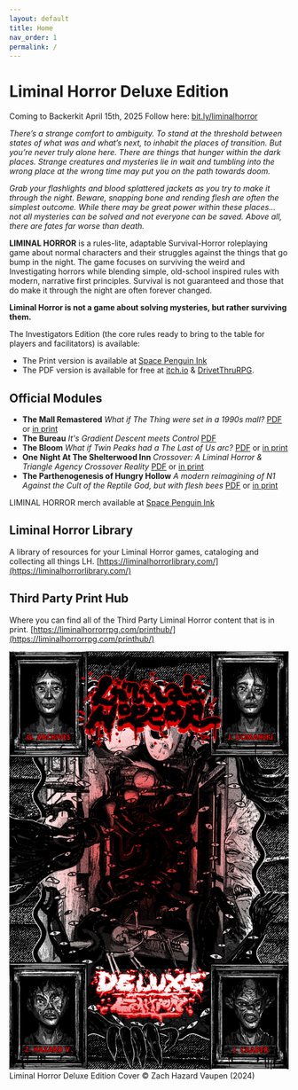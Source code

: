 ```yaml
---
layout: default
title: Home
nav_order: 1
permalink: /
---
```



# Liminal Horror Deluxe Edition
Coming to Backerkit April 15th, 2025
Follow here: [bit.ly/liminalhorror](https://www.backerkit.com/call_to_action/4e24ba76-5cb5-4514-b636-b68f8475acdb/landing)

*There’s a strange comfort to ambiguity. To stand at the threshold between states of what was and what’s next, to inhabit the places of transition. But you’re never truly alone here. There are things that hunger within the dark places. Strange creatures and mysteries lie in wait and tumbling into the wrong place at the wrong time may put you on the path towards doom.*

*Grab your flashlights and blood splattered jackets as you try to make it through the night. Beware, snapping bone and rending flesh are often the simplest outcome. While there may be great power within these places… not all mysteries can be solved and not everyone can be saved. Above all, there are fates far worse than death.*

**LIMINAL HORROR** is a rules-lite, adaptable Survival-Horror roleplaying game about normal characters and their struggles against the things that go bump in the night. The game focuses on surviving the weird and Investigating horrors while blending simple, old-school inspired rules with modern, narrative first principles. Survival is not guaranteed and those that do make it through the night are often forever changed.

**Liminal Horror is not a game about solving mysteries, but rather surviving them.**

The Investigators Edition (the core rules ready to bring to the table for players and facilitators) is available:
- The Print version is available at [Space Penguin Ink](https://spacepenguin.ink/collections/liminal-horror/products/liminal-horror-investigators)
- The PDF version is available for free at [itch.io](https://goblinarchives.itch.io/liminal-horror) & [DrivetThruRPG](https://www.drivethrurpg.com/en/product/366656/liminal-horror-investigators).

## Official Modules
- **The Mall Remastered** *What if The Thing were set in a 1990s mall?* [PDF](https://goblinarchives.itch.io/the-mall) or [in print](https://spacepenguin.ink/collections/liminal-horror/products/the-mall-remastered-for-liminal-horror-rpg)
- **The Bureau** *It's Gradient Descent meets Control* [PDF](https://goblinarchives.itch.io/the-bureau)
- **The Bloom** *What if Twin Peaks had a The Last of Us arc?* [PDF](https://goblinarchives.itch.io/the-bloom) or [in print](https://spacepenguin.ink/collections/liminal-horror/products/the-bloom)
- **One Night At The Shelterwood Inn** *Crossover: A Liminal Horror & Triangle Agency Crossover Reality* [PDF](https://unenthuser.itch.io/one-night) or [in print](https://spacepenguin.ink/products/one-night-at-the-shelterwood-inn)
- **The Parthenogenesis of Hungry Hollow** *A modern reimagining of N1 Against the Cult of the Reptile God, but with flesh bees* [PDF](https://goblinarchives.itch.io/the-parthenogenesis-of-hungry-hollow) or [in print](https://spacepenguin.ink/collections/liminal-horror/products/the-parthenogenesis-of-hungry-hollow-for-liminal-horror-rpg)

LIMINAL HORROR merch available at [Space Penguin Ink](https://spacepenguin.ink/collections/liminal-horror)

## Liminal Horror Library
A library of resources for your Liminal Horror games, cataloging and collecting all things LH. [https://liminalhorrorlibrary.com/](https://liminalhorrorlibrary.com/)

## Third Party Print Hub
Where you can find all of the Third Party Liminal Horror content that is in print. [https://liminalhorrorrpg.com/printhub/](https://liminalhorrorrpg.com/printhub/)

![image](/img/LH.png)
Liminal Horror Deluxe Edition Cover &copy; Zach Hazard Vaupen (2024)
